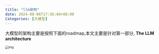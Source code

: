 ```yaml
---
title: "llm架构"
date: 2024-08-06T17:56:04+08:00
Categories: [大模型]
---
```

大模型的架构主要是按照下面的roadmap,本文主要是针对第一部分, **The LLM architecture**

<img src="https://github.com/mlabonne/llm-course/raw/main/img/roadmap_scientist.png" alt="img" style="zoom:67%;" />

